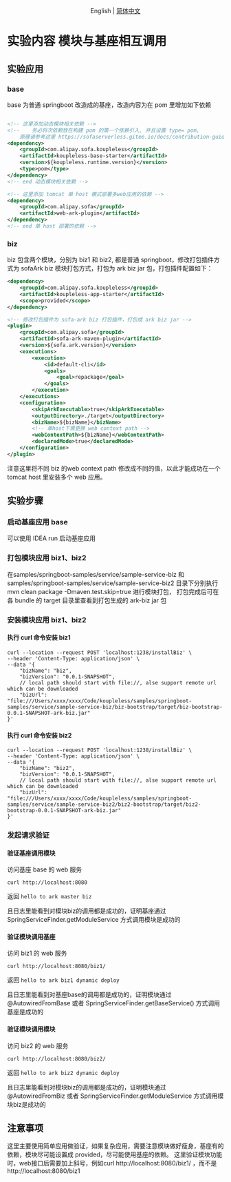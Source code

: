 <div align="center">

English | [简体中文](./README-zh_CN.md)

</div>

# 实验内容  模块与基座相互调用
## 实验应用
### base
base 为普通 springboot 改造成的基座，改造内容为在 pom 里增加如下依赖
```xml

<!-- 这里添加动态模块相关依赖 -->
<!--    务必将次依赖放在构建 pom 的第一个依赖引入, 并且设置 type= pom, 
    原理请参考这里 https://sofaserverless.gitee.io/docs/contribution-guidelines/runtime/multi-app-padater/ -->
<dependency>
    <groupId>com.alipay.sofa.koupleless</groupId>
    <artifactId>koupleless-base-starter</artifactId>
    <version>${koupleless.runtime.version}</version>
    <type>pom</type>
</dependency>
<!-- end 动态模块相关依赖 -->

<!-- 这里添加 tomcat 单 host 模式部署多web应用的依赖 -->
<dependency>
    <groupId>com.alipay.sofa</groupId>
    <artifactId>web-ark-plugin</artifactId>
</dependency>
<!-- end 单 host 部署的依赖 -->

```

### biz
biz 包含两个模块，分别为 biz1 和 biz2, 都是普通 springboot，修改打包插件方式为 sofaArk biz 模块打包方式，打包为 ark biz jar 包，打包插件配置如下：
```xml
<dependency>
    <groupId>com.alipay.sofa.koupleless</groupId>
    <artifactId>koupleless-app-starter</artifactId>
    <scope>provided</scope>
</dependency>

<!-- 修改打包插件为 sofa-ark biz 打包插件，打包成 ark biz jar -->
<plugin>
    <groupId>com.alipay.sofa</groupId>
    <artifactId>sofa-ark-maven-plugin</artifactId>
    <version>${sofa.ark.version}</version>
    <executions>
        <execution>
            <id>default-cli</id>
            <goals>
                <goal>repackage</goal>
            </goals>
        </execution>
    </executions>
    <configuration>
        <skipArkExecutable>true</skipArkExecutable>
        <outputDirectory>./target</outputDirectory>
        <bizName>${bizName}</bizName>
        <!-- 单host下需更换 web context path -->
        <webContextPath>${bizName}</webContextPath>
        <declaredMode>true</declaredMode>
    </configuration>
</plugin>
```
注意这里将不同 biz 的web context path 修改成不同的值，以此才能成功在一个 tomcat host 里安装多个 web 应用。


## 实验步骤

### 启动基座应用 base

可以使用 IDEA run 启动基座应用

### 打包模块应用 biz1、biz2

在samples/springboot-samples/service/sample-service-biz 和 samples/springboot-samples/service/sample-service-biz2 目录下分别执行 mvn clean package -Dmaven.test.skip=true 进行模块打包， 打包完成后可在各 bundle 的 target 目录里查看到打包生成的 ark-biz jar 包

### 安装模块应用 biz1、biz2

#### 执行 curl 命令安装 biz1

```shell
curl --location --request POST 'localhost:1238/installBiz' \
--header 'Content-Type: application/json' \
--data '{
    "bizName": "biz",
    "bizVersion": "0.0.1-SNAPSHOT",
    // local path should start with file://, alse support remote url which can be downloaded
    "bizUrl": "file:///Users/xxxx/xxxx/Code/koupleless/samples/springboot-samples/service/sample-service-biz/biz-bootstrap/target/biz-bootstrap-0.0.1-SNAPSHOT-ark-biz.jar"
}'
```

#### 执行 curl 命令安装 biz2

```shell
curl --location --request POST 'localhost:1238/installBiz' \
--header 'Content-Type: application/json' \
--data '{
    "bizName": "biz2",
    "bizVersion": "0.0.1-SNAPSHOT",
    // local path should start with file://, alse support remote url which can be downloaded
    "bizUrl": "file:///Users/xxxx/xxxx/Code/koupleless/samples/springboot-samples/service/sample-service-biz2/biz2-bootstrap/target/biz2-bootstrap-0.0.1-SNAPSHOT-ark-biz.jar"
}'
```

### 发起请求验证

#### 验证基座调用模块

访问基座 base 的 web 服务
```shell
curl http://localhost:8080
```
返回 `hello to ark master biz`

且日志里能看到对模块biz的调用都是成功的，证明基座通过 SpringServiceFinder.getModuleService 方式调用模块是成功的

#### 验证模块调用基座

访问 biz1 的 web 服务
```shell
curl http://localhost:8080/biz1/
```
返回 `hello to ark biz1 dynamic deploy`

且日志里能看到对基座base的调用都是成功的，证明模块通过 @AutowiredFromBase 或者 SpringServiceFinder.getBaseService() 方式调用基座是成功的

#### 验证模块调用模块

访问 biz2 的 web 服务
```shell
curl http://localhost:8080/biz2/
```
返回 `hello to ark biz2 dynamic deploy`

且日志里能看到对模块biz的调用都是成功的，证明模块通过 @AutowiredFromBiz 或者 SpringServiceFinder.getModuleService 方式调用模块biz是成功的

## 注意事项
这里主要使用简单应用做验证，如果复杂应用，需要注意模块做好瘦身，基座有的依赖，模块尽可能设置成 provided，尽可能使用基座的依赖。
这里验证模块功能时，web接口后需要加上斜号，例如curl http://localhost:8080/biz1/ ，而不是 http://localhost:8080/biz1

